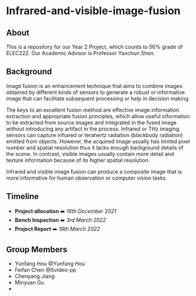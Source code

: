 # Infrared-and-visible-image-fusion
## About
This is a repository for our Year 2 Project, which counts to 56% grade of ELEC222. Our Academic Advisor is Professor Yaochun Shen.

## Background
Image fusion is an enhancement technique that aims to combine images obtained by different kinds of sensors to generate a robust or informative image that can facilitate subsequent processing or help in decision making.

The keys to an excellent fusion method are effective image information extraction and appropriate fusion principles, which allow useful information to be extracted from source images and integrated in the fused image without introducing any artifact in the process. Infrared or THz imaging sensors can capture infrared or terahertz radiation (blackbody radiation) emitted from objects. However, the acquired image usually has limited pixel number and spatial resolution thus it lacks enough background details of the scene. In contrast, visible images usually contain more detail and texture information because of its higher spatial resolution. 

Infrared and visible image fusion can produce a composite image that is more informative for human observation or computer vision tasks. 

## Timeline
- **Project allocation** ➡️ *16th December 2021*
- **Bench Inspection** ➡️ *3rd March 2022*
- **Project Report** ➡️ *18th March 2022*

## Group Members
- Yunfang Hou @Yunfang Hou
- Feifan Chen @Svideo-pp
- Chenyang Jiang
- Minyuan Gu
- 
